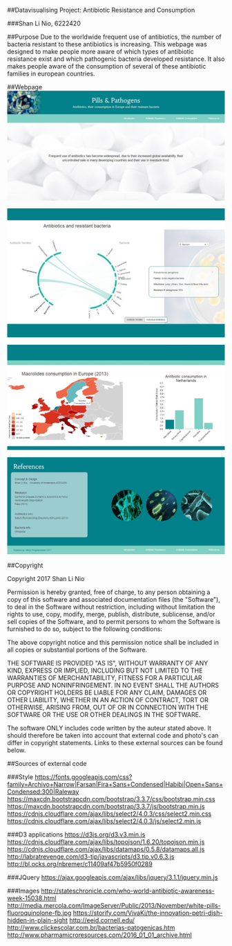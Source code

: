 ##Datavisualising Project: Antibiotic Resistance and Consumption

###Shan Li Nio, 6222420

##Purpose
Due to the worldwide frequent use of antibiotics, the number of bacteria resistant to these antibiotics is increasing. This webpage was designed to make people more aware of which types of antibiotic resistance exist and which pathogenic bacteria developed resistance. It also makes people aware of the consumption of several of these antibiotic families in european countries. 

##Webpage 
![Introduction](https://github.com/SLNio/Final-Project/blob/master/doc/intro_screen.jpg)

![Resistance](https://github.com/SLNio/Final-Project/blob/master/doc/antibiotic_resistance_screen.jpg)

![Consumption](https://github.com/SLNio/Final-Project/blob/master/doc/antibiotic_consumption_screen.jpg)

![References](https://github.com/SLNio/Final-Project/blob/master/doc/reference_screen.jpg)

##Copyright

Copyright 2017 Shan Li Nio

Permission is hereby granted, free of charge, to any person obtaining a copy of this software and associated documentation files (the "Software"), to deal in the Software without restriction, including without limitation the rights to use, copy, modify, merge, publish, distribute, sublicense, and/or sell copies of the Software, and to permit persons to whom the Software is furnished to do so, subject to the following conditions:

The above copyright notice and this permission notice shall be included in all copies or substantial portions of the Software.

THE SOFTWARE IS PROVIDED "AS IS", WITHOUT WARRANTY OF ANY KIND, EXPRESS OR IMPLIED, INCLUDING BUT NOT LIMITED TO THE WARRANTIES OF MERCHANTABILITY, FITNESS FOR A PARTICULAR PURPOSE AND NONINFRINGEMENT. IN NO EVENT SHALL THE AUTHORS OR COPYRIGHT HOLDERS BE LIABLE FOR ANY CLAIM, DAMAGES OR OTHER LIABILITY, WHETHER IN AN ACTION OF CONTRACT, TORT OR OTHERWISE, ARISING FROM, OUT OF OR IN CONNECTION WITH THE SOFTWARE OR THE USE OR OTHER DEALINGS IN THE SOFTWARE.

The software ONLY includes code written by the auteur stated above. It should therefore be taken into account that external code and photo's can differ in copyright statements. Links to these external sources can be found below.

##Sources of external code

###Style
https://fonts.googleapis.com/css?family=Archivo+Narrow|Farsan|Fira+Sans+Condensed|Habibi|Open+Sans+Condensed:300|Raleway
https://maxcdn.bootstrapcdn.com/bootstrap/3.3.7/css/bootstrap.min.css
https://maxcdn.bootstrapcdn.com/bootstrap/3.3.7/js/bootstrap.min.js
https://cdnjs.cloudflare.com/ajax/libs/select2/4.0.3/css/select2.min.css
https://cdnjs.cloudflare.com/ajax/libs/select2/4.0.3/js/select2.min.js

###D3 applications
https://d3js.org/d3.v3.min.js
https://cdnjs.cloudflare.com/ajax/libs/topojson/1.6.20/topojson.min.js
https://cdnjs.cloudflare.com/ajax/libs/datamaps/0.5.8/datamaps.all.js
http://labratrevenge.com/d3-tip/javascripts/d3.tip.v0.6.3.js
http://bl.ocks.org/nbremer/c11409af47b5950f0289

###JQuery
https://ajax.googleapis.com/ajax/libs/jquery/3.1.1/jquery.min.js

###Images
http://stateschronicle.com/who-world-antibiotic-awareness-week-15038.html
http://media.mercola.com/ImageServer/Public/2013/November/white-pills-fluoroquinolone-fb.jpg
https://storify.com/VivaKi/the-innovation-petri-dish-hidden-in-plain-sight
http://eeid.cornell.edu/
http://www.clickescolar.com.br/bacterias-patogenicas.htm
http://www.pharmamicroresources.com/2016_01_01_archive.html
